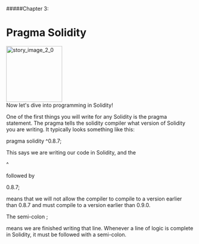 #####Chapter 3:

# Pragma Solidity

<ContentWrapp>
  <div class="imgContainer">
    <img alt="story_image_2_0" src="/images/chapter/man.svg" width="150px" height="150px">
  </div>

  <div class="itemsContainer">
    <div class="item-text">
    Now let's dive into programming in Solidity!
    </div>
  </div>
</ContentWrapp>

One of the first things you will write for any Solidity is the pragma statement. The pragma tells the solidity compiler what version of Solidity you are writing. It typically looks something like this:

<Highlight class="language-javascript">
pragma solidity ^0.8.7;
</Highlight>

This says we are writing our code in Solidity, and the

<Highlight class="language-javascript">
^
</Highlight>

followed by

<Highlight class="language-javascript">
0.8.7;
</Highlight>

means that we will not allow the compiler to compile to a version earlier than 0.8.7 and must compile to a version earlier than 0.9.0.

The semi-colon
<Highlight class="language-javascript">
;
</Highlight>

means we are finished writing that line. Whenever a line of logic is complete in Solidity, it must be followed with a semi-colon.

<!-- <MissionContainer>
  <div className="title">What are the SLAs you have agreed to?</div>
    <div className="description">
    Think about any digital services you subscribe to, for example video streaming or banking services. Do you know the terms of the SLAs between you and the service provider? If not, take the time and read over one of them.
    </div>
</MissionContainer> -->

